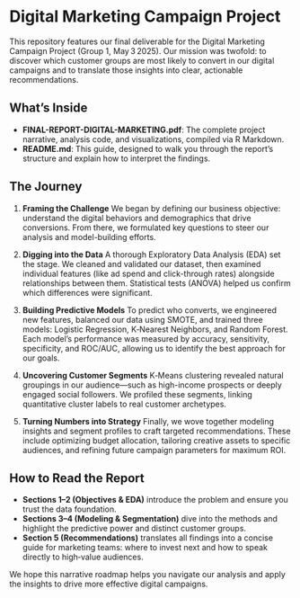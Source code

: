 # Digital Marketing Campaign Project

This repository features our final deliverable for the Digital Marketing Campaign Project (Group 1, May 3 2025). Our mission was twofold: to discover which customer groups are most likely to convert in our digital campaigns and to translate those insights into clear, actionable recommendations.

## What’s Inside

* **FINAL-REPORT-DIGITAL-MARKETING.pdf**: The complete project narrative, analysis code, and visualizations, compiled via R Markdown.
* **README.md**: This guide, designed to walk you through the report’s structure and explain how to interpret the findings.

## The Journey

1. **Framing the Challenge**
   We began by defining our business objective: understand the digital behaviors and demographics that drive conversions. From there, we formulated key questions to steer our analysis and model-building efforts.

2. **Digging into the Data**
   A thorough Exploratory Data Analysis (EDA) set the stage. We cleaned and validated our dataset, then examined individual features (like ad spend and click-through rates) alongside relationships between them. Statistical tests (ANOVA) helped us confirm which differences were significant.

3. **Building Predictive Models**
   To predict who converts, we engineered new features, balanced our data using SMOTE, and trained three models: Logistic Regression, K‑Nearest Neighbors, and Random Forest. Each model’s performance was measured by accuracy, sensitivity, specificity, and ROC/AUC, allowing us to identify the best approach for our goals.

4. **Uncovering Customer Segments**
   K‑Means clustering revealed natural groupings in our audience—such as high-income prospects or deeply engaged social followers. We profiled these segments, linking quantitative cluster labels to real customer archetypes.

5. **Turning Numbers into Strategy**
   Finally, we wove together modeling insights and segment profiles to craft targeted recommendations. These include optimizing budget allocation, tailoring creative assets to specific audiences, and refining future campaign parameters for maximum ROI.

## How to Read the Report

* **Sections 1–2 (Objectives & EDA)** introduce the problem and ensure you trust the data foundation.
* **Sections 3–4 (Modeling & Segmentation)** dive into the methods and highlight the predictive power and distinct customer groups.
* **Section 5 (Recommendations)** translates all findings into a concise guide for marketing teams: where to invest next and how to speak directly to high‑value audiences.

We hope this narrative roadmap helps you navigate our analysis and apply the insights to drive more effective digital campaigns.
